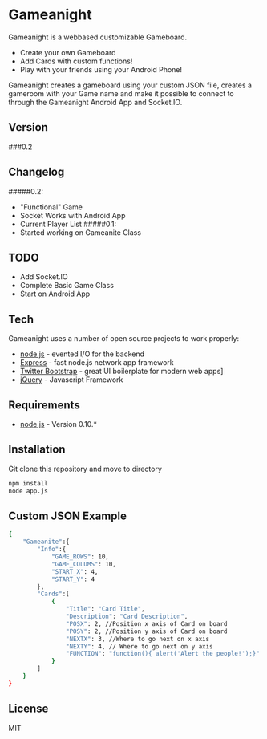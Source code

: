 Gameanight
=========

Gameanight is a webbased customizable Gameboard.

  - Create your own Gameboard
  - Add Cards with custom functions!
  - Play with your friends using your Android Phone!

Gameanight creates a gameboard using your custom JSON file, creates a gameroom with your Game name and make it possible to connect to through the Gameanight Android App and Socket.IO.

Version
----

###0.2


Changelog
-----------
#####0.2:
  - "Functional" Game
  - Socket Works with Android App
  - Current Player List
#####0.1:
  - Started working on Gameanite Class



TODO
----------
  - Add Socket.IO
  - Complete Basic Game Class
  - Start on Android App

Tech
-----------

Gameanight uses a number of open source projects to work properly:

* [node.js] - evented I/O for the backend
* [Express] - fast node.js network app framework
* [Twitter Bootstrap] - great UI boilerplate for modern web apps]
* [jQuery] - Javascript Framework 


Requirements
--------------
* [node.js] - Version 0.10.*

Installation
--------------
Git clone this repository and move to directory

```sh
npm install
node app.js
```

Custom JSON Example
--------------
```sh
{    
	"Gameanite":{
		"Info":{
			"GAME_ROWS": 10,
			"GAME_COLUMS": 10,
			"START_X": 4,
			"START_Y": 4
		},
		"Cards":[
			{
				"Title": "Card Title",
				"Description": "Card Description",
				"POSX": 2, //Position x axis of Card on board
				"POSY": 2, //Position y axis of Card on board
				"NEXTX": 3, //Where to go next on x axis
				"NEXTY": 4, // Where to go next on y axis
				"FUNCTION": "function(){ alert('Alert the people!');}"  //Custom function to execute on CardShow()
			}
		]
	}
}
```

License
----

MIT

  [node.js]: http://nodejs.org
  [Twitter Bootstrap]: http://twitter.github.com/bootstrap/
  [jQuery]: http://jquery.com  
  [express]: http://expressjs.com
  
    
